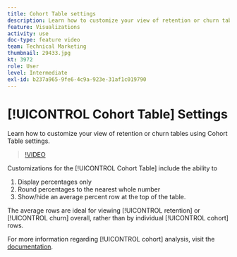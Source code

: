 ```yaml
---
title: Cohort Table settings
description: Learn how to customize your view of retention or churn tables using Cohort Table settings. 
feature: Visualizations
activity: use
doc-type: feature video
team: Technical Marketing
thumbnail: 29433.jpg
kt: 3972
role: User
level: Intermediate
exl-id: b237a965-9fe6-4c9a-923e-31af1c019790
---
```

# [!UICONTROL Cohort Table] Settings

Learn how to customize your view of retention or churn tables using Cohort Table settings.

>[!VIDEO](https://video.tv.adobe.com/v/29433/?quality=12&learn=on)

Customizations for the [!UICONTROL Cohort Table] include the ability to

1. Display percentages only
1. Round percentages to the nearest whole number
1. Show/hide an average percent row at the top of the table.

The average rows are ideal for viewing [!UICONTROL retention] or [!UICONTROL churn] overall, rather than by individual [!UICONTROL cohort] rows.

For more information regarding [!UICONTROL cohort] analysis, visit the [documentation](https://experienceleague.adobe.com/docs/analytics/analyze/analysis-workspace/visualizations/cohort-table/t-cohort.html?lang=en).
